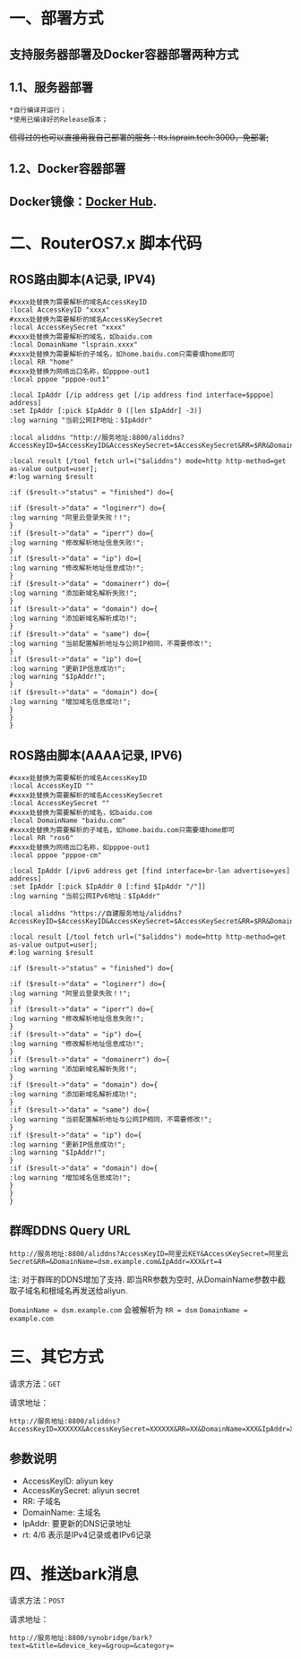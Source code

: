 # 一、部署方式
支持服务器部署及Docker容器部署两种方式
---
## 1.1、服务器部署
    *自行编译并运行；   
    *使用已编译好的Release版本；  
   ~~信得过的也可以直接用我自己部署的服务：tts.lsprain.tech:3000，免部署;~~
## 1.2、Docker容器部署
Docker镜像：[Docker Hub](https://hub.docker.com/r/slk1133/aliddns).  
---



# 二、RouterOS7.x 脚本代码

## ROS路由脚本(A记录, IPV4)  

```
#xxxx处替换为需要解析的域名AccessKeyID  
:local AccessKeyID "xxxx"  
#xxxx处替换为需要解析的域名AccessKeySecret  
:local AccessKeySecret "xxxx"   
#xxxx处替换为需要解析的域名，如baidu.com  
:local DomainName "lsprain.xxxx"  
#xxxx处替换为需要解析的子域名，如home.baidu.com只需要填home即可   
:local RR "home"   
#xxxx处替换为网络出口名称，如pppoe-out1  
:local pppoe "pppoe-out1"   

:local IpAddr [/ip address get [/ip address find interface=$pppoe] address]  
:set IpAddr [:pick $IpAddr 0 ([len $IpAddr] -3)]  
:log warning "当前公网IP地址：$IpAddr"  

:local aliddns "http://服务地址:8800/aliddns?AccessKeyID=$AccessKeyID&AccessKeySecret=$AccessKeySecret&RR=$RR&DomainName=$DomainName&IpAddr=$IpAddr"  

:local result [/tool fetch url=("$aliddns") mode=http http-method=get as-value output=user];  
#:log warning $result  

:if ($result->"status" = "finished") do={  

:if ($result->"data" = "loginerr") do={  
:log warning "阿里云登录失败！!";  
}  
:if ($result->"data" = "iperr") do={  
:log warning "修改解析地址信息失败!";  
}  
:if ($result->"data" = "ip") do={  
:log warning "修改解析地址信息成功!";  
}  
:if ($result->"data" = "domainerr") do={  
:log warning "添加新域名解析失败!";  
}  
:if ($result->"data" = "domain") do={  
:log warning "添加新域名解析成功!";  
}  
:if ($result->"data" = "same") do={  
:log warning "当前配置解析地址与公网IP相同，不需要修改!";  
}  
:if ($result->"data" = "ip") do={  
:log warning "更新IP信息成功!";  
:log warning "$IpAddr!";  
}  
:if ($result->"data" = "domain") do={  
:log warning "增加域名信息成功!";  
}  
}  
}  
```
## ROS路由脚本(AAAA记录, IPV6)

```
#xxxx处替换为需要解析的域名AccessKeyID  
:local AccessKeyID ""  
#xxxx处替换为需要解析的域名AccessKeySecret  
:local AccessKeySecret ""   
#xxxx处替换为需要解析的域名，如baidu.com  
:local DomainName "baidu.com"  
#xxxx处替换为需要解析的子域名，如home.baidu.com只需要填home即可   
:local RR "ros6"   
#xxxx处替换为网络出口名称，如pppoe-out1  
:local pppoe "pppoe-cm"   

:local IpAddr [/ipv6 address get [find interface=br-lan advertise=yes] address]
:set IpAddr [:pick $IpAddr 0 [:find $IpAddr "/"]]  
:log warning "当前公网IPv6地址：$IpAddr"  

:local aliddns "https://自建服务地址/aliddns?AccessKeyID=$AccessKeyID&AccessKeySecret=$AccessKeySecret&RR=$RR&DomainName=$DomainName&rt=6&IpAddr=$IpAddr"  

:local result [/tool fetch url=("$aliddns") mode=http http-method=get as-value output=user];  
#:log warning $result  

:if ($result->"status" = "finished") do={  

:if ($result->"data" = "loginerr") do={  
:log warning "阿里云登录失败！!";  
}  
:if ($result->"data" = "iperr") do={  
:log warning "修改解析地址信息失败!";  
}  
:if ($result->"data" = "ip") do={  
:log warning "修改解析地址信息成功!";  
}  
:if ($result->"data" = "domainerr") do={  
:log warning "添加新域名解析失败!";  
}  
:if ($result->"data" = "domain") do={  
:log warning "添加新域名解析成功!";  
}  
:if ($result->"data" = "same") do={  
:log warning "当前配置解析地址与公网IP相同，不需要修改!";  
}  
:if ($result->"data" = "ip") do={  
:log warning "更新IP信息成功!";  
:log warning "$IpAddr!";  
}  
:if ($result->"data" = "domain") do={  
:log warning "增加域名信息成功!";  
}  
}  
}  
```

## 群晖DDNS Query URL

```
http://服务地址:8800/aliddns?AccessKeyID=阿里云KEY&AccessKeySecret=阿里云Secret&RR=&DomainName=dsm.example.com&IpAddr=XXX&rt=4
```

注: 对于群晖的DDNS增加了支持. 即当RR参数为空时, 从DomainName参数中截取子域名和根域名再发送给aliyun.

`DomainName = dsm.example.com` 会被解析为  `RR = dsm`  `DomainName = example.com`

# 三、其它方式
请求方法：`GET`

请求地址：
```
http://服务地址:8800/aliddns?AccessKeyID=XXXXXX&AccessKeySecret=XXXXXX&RR=XX&DomainName=XXX&IpAddr=XXX&rt=4
```

## 参数说明

- AccessKeyID: aliyun key
- AccessKeySecret: aliyun secret
- RR: 子域名
- DomainName: 主域名
- IpAddr: 要更新的DNS记录地址
- rt: 4/6 表示是IPv4记录或者IPv6记录

# 四、推送bark消息

请求方法：`POST`

请求地址：
```
http://服务地址:8800/synobridge/bark?text=&title=&device_key=&group=&category=
```
